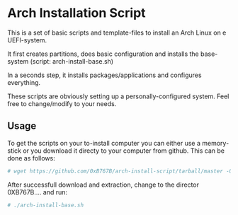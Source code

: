 # Arch Installation Script

This is a set of basic scripts and template-files to install an Arch Linux
on e UEFI-system.

It first creates partitions, does basic configuration and installs the base-
system (script: arch-install-base.sh)

In a seconds step, it installs packages/applications and configures everything.

These scripts are obviously setting up a personally-configured system. Feel
free to change/modify to your needs.

## Usage

To get the scripts on your to-install computer you can either use a memory-stick
or you download it directy to your computer from github. This can be done as
follows:

```bash
# wget https://github.com/0xB767B/arch-install-script/tarball/master -O - | tar xz
```

After successfull download and extraction, change to the director 0XB767B....
and run:

```bash
# ./arch-install-base.sh
```

